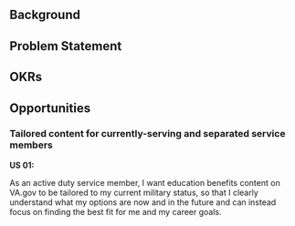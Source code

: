 ## Background

## Problem Statement

## OKRs

## Opportunities
### Tailored content for currently-serving and separated service members
**US 01:**

As an active duty service member, I want education benefits content on VA.gov to be tailored to my current military status, so that I clearly understand what my options are now and in the future and can instead focus on finding the best fit for me and my career goals.

